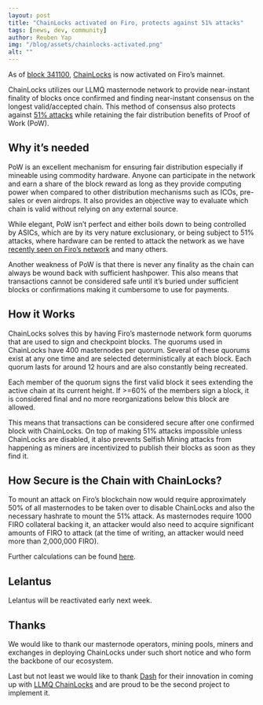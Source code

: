 ```yaml
---
layout: post
title: "ChainLocks activated on Firo, protects against 51% attacks"
tags: [news, dev, community]
author: Reuben Yap
img: "/blog/assets/chainlocks-activated.png"
alt: ""
---
```


As of [block 341100](https://explorer.firo.org/block/1ca6cbd9f6e13db8e0e1db0b77f8b1a037b01c69558214bc1ae2ce1f81da4890), [ChainLocks](https://github.com/dashpay/dips/blob/master/dip-0008.md) is now activated on Firo’s mainnet.

ChainLocks utilizes our LLMQ masternode network to provide near-instant finality of blocks once confirmed and finding near-instant consensus on the longest valid/accepted chain. This method of consensus also protects against [51% attacks](https://www.investopedia.com/terms/1/51-attack.asp) while retaining the fair distribution benefits of Proof of Work (PoW).

## Why it’s needed

PoW is an excellent mechanism for ensuring fair distribution especially if mineable using commodity hardware. Anyone can participate in the network and earn a share of the block reward as long as they provide computing power when compared to other distribution mechanisms such as ICOs, pre-sales or even airdrops. It also provides an objective way to evaluate which chain is valid without relying on any external source.

While elegant, PoW isn’t perfect and either boils down to being controlled by ASICs, which are by its very nature exclusionary, or being subject to 51% attacks, where hardware can be rented to attack the network as we have [recently seen on Firo’s network](https://forum.firo.org/t/firo-51-attack-post-mortem-and-vote-on-attackers-funds/1084) and many others.

Another weakness of PoW is that there is never any finality as the chain can always be wound back with sufficient hashpower. This also means that transactions cannot be considered safe until it’s buried under sufficient blocks or confirmations making it cumbersome to use for payments.

## How it Works

ChainLocks solves this by having Firo’s masternode network form quorums that are used to sign and checkpoint blocks. The quorums used in ChainLocks have 400 masternodes per quorum. Several of these quorums exist at any one time and are selected deterministically at each block. Each quorum lasts for around 12 hours and are also constantly being recreated.

Each member of the quorum signs the first valid block it sees extending the active chain at its current height. If >=60% of the members sign a block, it is considered final and no more reorganizations below this block are allowed.

This means that transactions can be considered secure after one confirmed block with ChainLocks. On top of making 51% attacks impossible unless ChainLocks are disabled, it also prevents Selfish Mining attacks from happening as miners are incentivized to publish their blocks as soon as they find it.

## How Secure is the Chain with ChainLocks?

To mount an attack on Firo’s blockchain now would require approximately 50% of all masternodes to be taken over to disable ChainLocks and also the necessary hashrate to mount the 51% attack. As masternodes require 1000 FIRO collateral backing it, an attacker would also need to acquire significant amounts of FIRO to attack (at the time of writing, an attacker would need more than 2,000,000 FIRO).

Further calculations can be found [here](https://github.com/dashpay/dips/blob/master/dip-0008.md#calculations).

## Lelantus 

Lelantus will be reactivated early next week.


## Thanks

We would like to thank our masternode operators, mining pools, miners and exchanges in deploying ChainLocks under such short notice and who form the backbone of our ecosystem.

Last but not least we would like to thank [Dash](https://dash.org) for their innovation in coming up with [LLMQ ChainLocks](https://github.com/dashpay/dips/blob/master/dip-0008.md) and are proud to be the second project to implement it.
